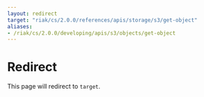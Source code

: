```yaml
---
layout: redirect
target: "riak/cs/2.0.0/references/apis/storage/s3/get-object"
aliases:
- /riak/cs/2.0.0/developing/apis/s3/objects/get-object
---
```


# Redirect

This page will redirect to `target`.
